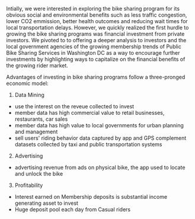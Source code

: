 Intially, we were interested in exploring the bike sharing program for its obvious social and environmental benefits such as less traffic congestion, lower CO2 emmission, better health outcomes and reducing wait times for local transportation delays. However, we quickly realized the first hurdle to growing the bike sharing programs was financial investment from private investors. We pivoted to to offering a deeper analysis to investors and the local government agencies of the growing membership trends of Public Bike Sharing Services in Washington DC as a way to encourage further investments by highlighting ways to capitalize on the financial benefits of the growing rider market.

Advantages of investing in bike sharing programs follow a three-pronged economic model:
1. Data Mining
- use the interest on the reveue collected to invest
- member data has high commercial value to retail businesses, restaurants, car sales
- member data has high value to local governments for urban planning and management
- sell users' riding behavior data captured by app and GPS complement datasets collected by taxi and public transportation systems
2. Advertising
- advertising revenue from ads on physical bike, the app used to locate and unlock the bike

3. Profitability
- Interest earned on Membership deposits is substantial income generating asset to invest
- Huge deposit pool each day from Casual riders


